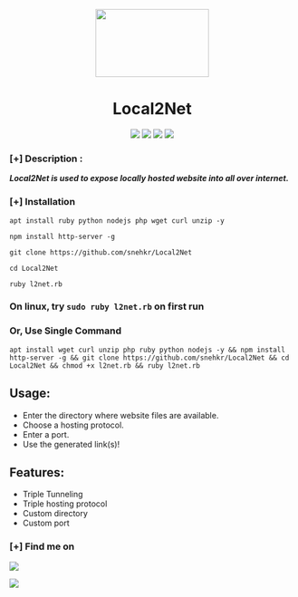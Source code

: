 <p align="center">
<img src="https://logos-world.net/wp-content/uploads/2022/04/Cloudflare-Logo.png" width="200px" height="120px">
</p>
<h1 align="center">Local2Net</h1>

<p align="center">
   <img src="https://img.shields.io/badge/Author-snehkr-magenta?style=flat-square">
   <img src="https://img.shields.io/badge/Open%20Source-Yes-orange?style=flat-square">
   <img src="https://img.shields.io/badge/Maintained-Yes-cyan?style=flat-square">
   <img src="https://img.shields.io/badge/Written%20In-Ruby-blue?style=flat-square">
</p>

### [+] Description :
***Local2Net is used to expose locally hosted website into all over internet.***

### [+] Installation

```
apt install ruby python nodejs php wget curl unzip -y
```

```
npm install http-server -g
```

```
git clone https://github.com/snehkr/Local2Net
```

```
cd Local2Net
```

```
ruby l2net.rb
```

### On linux, try `sudo ruby l2net.rb` on first run

### Or, Use Single Command

```
apt install wget curl unzip php ruby python nodejs -y && npm install http-server -g && git clone https://github.com/snehkr/Local2Net && cd Local2Net && chmod +x l2net.rb && ruby l2net.rb
```

<!-- ### Preview:

<img src="https://github.com/snehkr/Local2Net/raw/main/main.jpg"> -->

## Usage:

 - Enter the directory where website files are available.
 - Choose a hosting protocol.
 - Enter a port.
 - Use the generated link(s)!

## Features:
 - Triple Tunneling
 - Triple hosting protocol
 - Custom directory
 - Custom port

### [+] Find me on 
<a href="mailto://snehkr.official@gmail.com" target="_blank"><img src="https://img.shields.io/badge/Email-snehkr.official@gmail.com-blue?style=for-the-badge&logo=gmail"></a>

<a href="https://t.me/snehkr" target="_blank"><img src="https://img.shields.io/badge/Messenger-snehkr-blue?style=for-the-badge&logo=messenger"></a>
